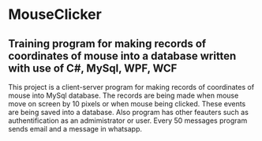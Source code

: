 # MouseClicker
## Training program for making records of coordinates of mouse into a database written with use of C#, MySql, WPF, WCF

This project is a client-server program for making records of coordinates of mouse into MySql database. The records are being made when mouse move on screen by 10 pixels or when mouse being clicked. These events are being saved into a database. Also program has other feauters such as authentification as an admimistrator or user. Every 50 messages program sends email and a message in whatsapp.

